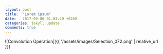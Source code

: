 ```yaml
---
layout: post
title:  "Lorem ipsum"
date:   2017-09-06 01:03:29 +0200
categories: jekyll update
comments: true
---
```


<!--more-->
![Convolution Operation]({{ '/assets/images/Selection_072.png' | relative_url }})
